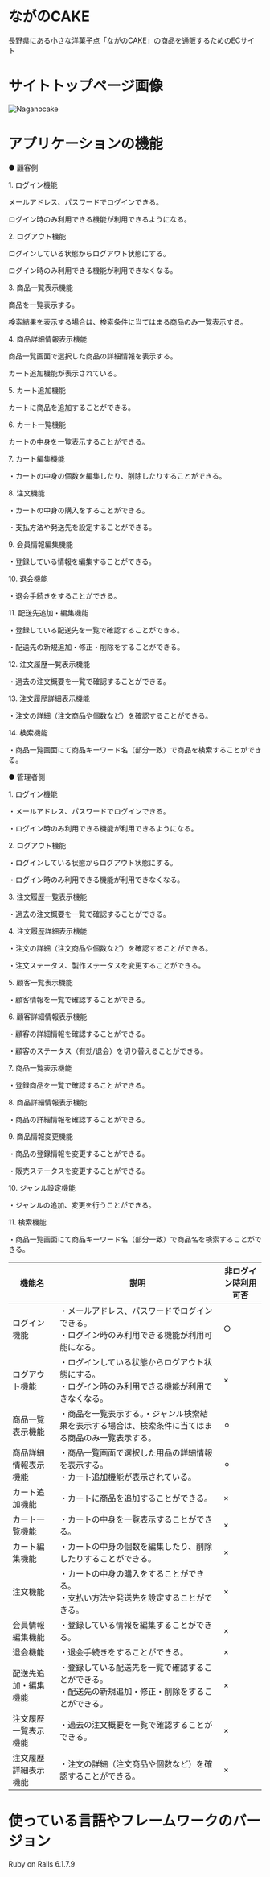 # ながのCAKE

長野県にある小さな洋菓子点「ながのCAKE」の商品を通販するためのECサイト

# サイトトップページ画像

![Naganocake](https://github.com/user-attachments/assets/da5bf604-e3e5-459e-b611-8bf8fcfc5858)

# アプリケーションの機能
● 顧客側

<p>1. ログイン機能</p>
<p>メールアドレス、パスワードでログインできる。</p>
<p>ログイン時のみ利用できる機能が利用できるようになる。</p>

<p>2. ログアウト機能</p>
<p>ログインしている状態からログアウト状態にする。</p>
<p>ログイン時のみ利用できる機能が利用できなくなる。</p>

<p>3. 商品一覧表示機能</p>
<p>商品を一覧表示する。</p>
<p>検索結果を表示する場合は、検索条件に当てはまる商品のみ一覧表示する。<p>

<p>4. 商品詳細情報表示機能</p>
<p>商品一覧画面で選択した商品の詳細情報を表示する。</p>
<p>カート追加機能が表示されている。<p>

<p>5. カート追加機能</p>
<p>カートに商品を追加することができる。</p>

<p>6. カート一覧機能</p>
<p>カートの中身を一覧表示することができる。</p>

<p>7. カート編集機能</p>
<p>・カートの中身の個数を編集したり、削除したりすることができる。</p>

<p>8. 注文機能</p>
<p>・カートの中身の購入をすることができる。</p>
<p>・支払方法や発送先を設定することができる。</p>

<p>9. 会員情報編集機能</p>
<p>・登録している情報を編集することができる。</p>

<p>10. 退会機能</p>
<p>・退会手続きをすることができる。</p>

<p>11. 配送先追加・編集機能</p>
<p>・登録している配送先を一覧で確認することができる。</p>
<p>・配送先の新規追加・修正・削除をすることができる。</p>

<p>12. 注文履歴一覧表示機能</p>
<p>・過去の注文概要を一覧で確認することができる。</p>

<p>13. 注文履歴詳細表示機能</p>
<p>・注文の詳細（注文商品や個数など）を確認することができる。</p>

<p>14. 検索機能</p>
<p>・商品一覧画面にて商品キーワード名（部分一致）で商品を検索することができる。</p>

● 管理者側

<p>1. ログイン機能</p>
<p>・メールアドレス、パスワードでログインできる。</p>
<p>・ログイン時のみ利用できる機能が利用できるようになる。</p>

<p>2. ログアウト機能</p>
<p>・ログインしている状態からログアウト状態にする。</p>
<p>・ログイン時のみ利用できる機能が利用できなくなる。</p>

<p>3. 注文履歴一覧表示機能</p>
<p>・過去の注文概要を一覧で確認することができる。</p>

<p>4. 注文履歴詳細表示機能</p>
<p>・注文の詳細（注文商品や個数など）を確認することができる。</p>
<p>・注文ステータス、製作ステータスを変更することができる。</p>

<p>5. 顧客一覧表示機能</p>
<p>・顧客情報を一覧で確認することができる。</p>

<p>6. 顧客詳細情報表示機能</p>
<p>・顧客の詳細情報を確認することができる。</p>
<p>・顧客のステータス（有効/退会）を切り替えることができる。</p>

<p>7. 商品一覧表示機能</p>
<p>・登録商品を一覧で確認することができる。</p>

<p>8. 商品詳細情報表示機能</p>
<p>・商品の詳細情報を確認することができる。</p>

<p>9. 商品情報変更機能</p>
<p>・商品の登録情報を変更することができる。</p>
<p>・販売ステータスを変更することができる。</p>

<p>10. ジャンル設定機能</p>
<p>・ジャンルの追加、変更を行うことができる。</p>

<p>11. 検索機能</p>
<p>・商品一覧画面にて商品キーワード名（部分一致）で商品名を検索することができる。</p>

|機能名|説明|非ログイン時利用可否|
|---|---|---|
|ログイン機能|・メールアドレス、パスワードでログインできる。<br>・ログイン時のみ利用できる機能が利用可能になる。|○|
|ログアウト機能|・ログインしている状態からログアウト状態にする。<br>・ログイン時のみ利用できる機能が利用できなくなる。|×|
|商品一覧表示機能|・商品を一覧表示する。・ジャンル検索結果を表示する場合は、検索条件に当てはまる商品のみ一覧表示する。|⚪︎|
|商品詳細情報表示機能|・商品一覧画面で選択した用品の詳細情報を表示する。<br>・カート追加機能が表示されている。|⚪︎|
|カート追加機能|・カートに商品を追加することができる。|×|
|カート一覧機能|・カートの中身を一覧表示することができる。|×|
|カート編集機能|・カートの中身の個数を編集したり、削除したりすることができる。|×|
|注文機能|・カートの中身の購入をすることができる。<br>・支払い方法や発送先を設定することができる。|×|
|会員情報編集機能|・登録している情報を編集することができる。|×|
|退会機能|・退会手続きをすることができる。|×|
|配送先追加・編集機能|・登録している配送先を一覧で確認することができる。<br>・配送先の新規追加・修正・削除をすることができる。|×|
|注文履歴一覧表示機能|・過去の注文概要を一覧で確認することができる。|×|
|注文履歴詳細表示機能|・注文の詳細（注文商品や個数など）を確認することができる。|×|

# 使っている言語やフレームワークのバージョン
<p>Ruby on Rails 6.1.7.9</p>

